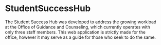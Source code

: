 # StudentSuccessHub
The Student Success Hub was developed to address the growing workload at the Office of Guidance and Counseling, which currently operates with only three staff members.  This web application is strictly made for the office, however it may serve as a guide for those who seek to do the same.
